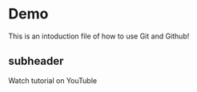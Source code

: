 # Demo 
This is an intoduction file of how to use Git and Github!

## subheader 

Watch tutorial on YouTuble

